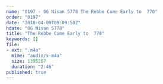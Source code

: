 ```yaml
---
name: "0197 - 06 Nisan 5778 The Rebbe Came Early to  770"
order: "0197"
date: "2018-04-09T09:09:50Z"
hdate: "06 Nisan 5778"
title: "The Rebbe Came Early to  770"
keywords: []
file:
- ext: ".m4a"
  mime: "audio/x-m4a"
  size: 1395267
  duration: "2:46"
published: true
---
```


